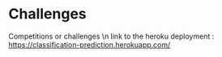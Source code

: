 # Challenges
Competitions or challenges \n 
link to the heroku deployment : https://classification-prediction.herokuapp.com/
